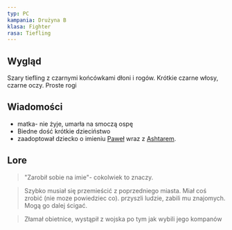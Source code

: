 ```yaml
---
typ: PC
kampania: Drużyna B
klasa: Fighter
rasa: Tiefling
---
```


## Wygląd
Szary tiefling z czarnymi końcówkami dłoni i rogów. Krótkie czarne włosy, czarne oczy. Proste rogi


## Wiadomości
- matka- nie żyje, umarła na smoczą ospę
- Biedne dość krótkie dzieciństwo
- zaadoptował dziecko o imieniu [Paweł](../NPC/Pawe%C5%82.md) wraz z [Ashtarem](./Ashtar.md).  


## Lore
> "Zarobił sobie na imie"- cokolwiek to znaczy.

>Szybko musiał się przemieścić z poprzedniego miasta. Miał coś zrobić (nie moze powiedziec co). przyszli ludzie, zabili mu znajomych. Mogą go dalej ścigać.

>Złamał obietnice, wystąpił z wojska po tym jak wybili jego kompanów
